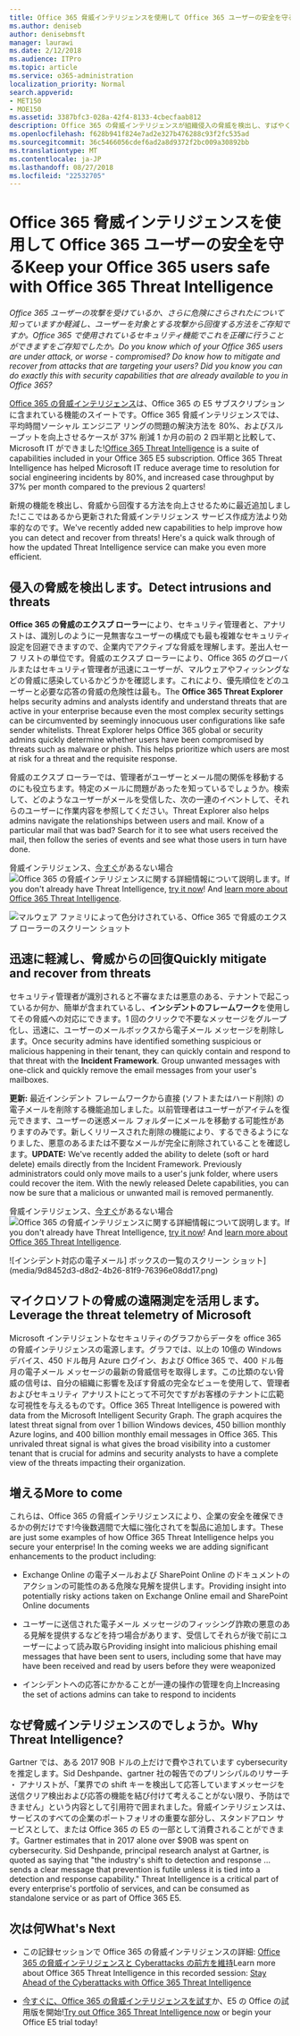 ```yaml
---
title: Office 365 脅威インテリジェンスを使用して Office 365 ユーザーの安全を守る
ms.author: deniseb
author: denisebmsft
manager: laurawi
ms.date: 2/12/2018
ms.audience: ITPro
ms.topic: article
ms.service: o365-administration
localization_priority: Normal
search.appverid:
- MET150
- MOE150
ms.assetid: 3387bfc3-028a-42f4-8133-4cbecfaab812
description: Office 365 の脅威インテリジェンスが組織侵入の脅威を検出し、すばやくを軽減し、脅威から回復を支援する方法について説明します。
ms.openlocfilehash: f628b941f824e7ad2e327b476288c93f2fc535ad
ms.sourcegitcommit: 36c5466056cdef6ad2a8d9372f2bc009a30892bb
ms.translationtype: MT
ms.contentlocale: ja-JP
ms.lasthandoff: 08/27/2018
ms.locfileid: "22532705"
---
```

# <a name="keep-your-office-365-users-safe-with-office-365-threat-intelligence"></a><span data-ttu-id="f7a36-103">Office 365 脅威インテリジェンスを使用して Office 365 ユーザーの安全を守る</span><span class="sxs-lookup"><span data-stu-id="f7a36-103">Keep your Office 365 users safe with Office 365 Threat Intelligence</span></span>

 <span data-ttu-id="f7a36-104">*Office 365 ユーザーの攻撃を受けているか、さらに危険にさらされたについて知っていますか軽減し、ユーザーを対象とする攻撃から回復する方法をご存知ですか。Office 365 で使用されているセキュリティ機能でこれを正確に行うことができますをご存知でしたか。*</span><span class="sxs-lookup"><span data-stu-id="f7a36-104">*Do you know which of your Office 365 users are under attack, or worse - compromised? Do know how to mitigate and recover from attacks that are targeting your users? Did you know you can do exactly this with security capabilities that are already available to you in Office 365?*</span></span> 
  
<span data-ttu-id="f7a36-p101">[Office 365 の脅威インテリジェンス](office-365-ti.md)は、Office 365 の E5 サブスクリプションに含まれている機能のスイートです。Office 365 脅威インテリジェンスでは、平均時間ソーシャル エンジニア リングの問題の解決方法を 80%、およびスループットを向上させるケースが 37% 削減 1 か月の前の 2 四半期と比較して、Microsoft IT ができました!</span><span class="sxs-lookup"><span data-stu-id="f7a36-p101">[Office 365 Threat Intelligence](office-365-ti.md) is a suite of capabilities included in your Office 365 E5 subscription. Office 365 Threat Intelligence has helped Microsoft IT reduce average time to resolution for social engineering incidents by 80%, and increased case throughput by 37% per month compared to the previous 2 quarters!</span></span> 
  
<span data-ttu-id="f7a36-p102">新規の機能を検出し、脅威から回復する方法を向上させるために最近追加しました!ここではあるから更新された脅威インテリジェンス サービス作成方法より効率的なのです。</span><span class="sxs-lookup"><span data-stu-id="f7a36-p102">We've recently added new capabilities to help improve how you can detect and recover from threats! Here's a quick walk through of how the updated Threat Intelligence service can make you even more efficient.</span></span>
  
## <a name="detect-intrusions-and-threats"></a><span data-ttu-id="f7a36-109">侵入の脅威を検出します。</span><span class="sxs-lookup"><span data-stu-id="f7a36-109">Detect intrusions and threats</span></span>

<span data-ttu-id="f7a36-p103">**Office 365 の脅威のエクスプ ローラー**により、セキュリティ管理者と、アナリストは、識別しのように一見無害なユーザーの構成でも最も複雑なセキュリティ設定を回避できますので、企業内でアクティブな脅威を理解します。差出人セーフ リストの単位です。脅威のエクスプ ローラーにより、Office 365 のグローバルまたはセキュリティ管理者が迅速にユーザーが、マルウェアやフィッシングなどの脅威に感染しているかどうかを確認します。これにより、優先順位をどのユーザーと必要な応答の脅威の危険性は最も。</span><span class="sxs-lookup"><span data-stu-id="f7a36-p103">The **Office 365 Threat Explorer** helps security admins and analysts identify and understand threats that are active in your enterprise because even the most complex security settings can be circumvented by seemingly innocuous user configurations like safe sender whitelists. Threat Explorer helps Office 365 global or security admins quickly determine whether users have been compromised by threats such as malware or phish. This helps prioritize which users are most at risk for a threat and the requisite response.</span></span> 
  
<span data-ttu-id="f7a36-p104">脅威のエクスプ ローラーでは、管理者がユーザーとメール間の関係を移動するのにも役立ちます。特定のメールに問題があったを知っているでしょうか。検索して、どのようなユーザーがメールを受信した、次の一連のイベントして、それらのユーザーに作業内容を参照してください。</span><span class="sxs-lookup"><span data-stu-id="f7a36-p104">Threat Explorer also helps admins navigate the relationships between users and mail. Know of a particular mail that was bad? Search for it to see what users received the mail, then follow the series of events and see what those users in turn have done.</span></span>

<span data-ttu-id="f7a36-p105">脅威インテリジェンス、[今すぐ](https://aka.ms/tryo365threatintel3)があるない場合![Office 365 の脅威インテリジェンスに関する詳細情報について説明](https://aka.ms/readmoreabouto365threatintel)します。</span><span class="sxs-lookup"><span data-stu-id="f7a36-p105">If you don't already have Threat Intelligence, [try it now](https://aka.ms/tryo365threatintel3)! And [learn more about Office 365 Threat Intelligence](https://aka.ms/readmoreabouto365threatintel).</span></span>
  
![マルウェア ファミリによって色分けされている、Office 365 で脅威のエクスプ ローラーのスクリーン ショット](media/591338dd-252a-437d-b5f2-87aa42e74b0c.png)
  
## <a name="quickly-mitigate-and-recover-from-threats"></a><span data-ttu-id="f7a36-119">迅速に軽減し、脅威からの回復</span><span class="sxs-lookup"><span data-stu-id="f7a36-119">Quickly mitigate and recover from threats</span></span>

<span data-ttu-id="f7a36-p106">セキュリティ管理者が識別されると不審なまたは悪意のある、テナントで起こっているか何か、簡単が含まれているし、**インシデントのフレームワーク**を使用してその脅威への対応にできます。1 回のクリックで不要なメッセージをグループ化し、迅速に、ユーザーのメールボックスから電子メール メッセージを削除します。</span><span class="sxs-lookup"><span data-stu-id="f7a36-p106">Once security admins have identified something suspicious or malicious happening in their tenant, they can quickly contain and respond to that threat with the **Incident Framework**. Group unwanted messages with one-click and quickly remove the email messages from your user's mailboxes.</span></span> 
  
 <span data-ttu-id="f7a36-p107">**更新:** 最近インシデント フレームワークから直接 (ソフトまたはハード削除) の電子メールを削除する機能追加しました。以前管理者はユーザーがアイテムを復元できます、ユーザーの迷惑メール フォルダーにメールを移動する可能性がありますのみです。新しくリリースされた削除の機能により、するできるようになりました、悪意のあるまたは不要なメールが完全に削除されていることを確認します。</span><span class="sxs-lookup"><span data-stu-id="f7a36-p107">**UPDATE:** We've recently added the ability to delete (soft or hard delete) emails directly from the Incident Framework. Previously administrators could only move mails to a user's junk folder, where users could recover the item. With the newly released Delete capabilities, you can now be sure that a malicious or unwanted mail is removed permanently.</span></span> 
  
<span data-ttu-id="f7a36-p108">脅威インテリジェンス、[今すぐ](https://aka.ms/tryo365threatintel3)があるない場合![Office 365 の脅威インテリジェンスに関する詳細情報について説明](https://aka.ms/readmoreabouto365threatintel)します。</span><span class="sxs-lookup"><span data-stu-id="f7a36-p108">If you don't already have Threat Intelligence, [try it now](https://aka.ms/tryo365threatintel3)! And [learn more about Office 365 Threat Intelligence](https://aka.ms/readmoreabouto365threatintel).</span></span>
  
![インシデント対応の電子メール] ボックスの一覧のスクリーン ショット](media/9d8452d3-d8d2-4b26-81f9-76396e08dd17.png)
  
## <a name="leverage-the-threat-telemetry-of-microsoft"></a><span data-ttu-id="f7a36-128">マイクロソフトの脅威の遠隔測定を活用します。</span><span class="sxs-lookup"><span data-stu-id="f7a36-128">Leverage the threat telemetry of Microsoft</span></span>

<span data-ttu-id="f7a36-p109">Microsoft インテリジェントなセキュリティのグラフからデータを office 365 の脅威インテリジェンスの電源します。グラフでは、以上の 10億の Windows デバイス、450 ドル毎月 Azure ログイン、および Office 365 で、400 ドル毎月の電子メール メッセージの最新の脅威信号を取得します。この比類のない脅威の信号は、自分の組織に影響を及ぼす脅威の完全なビューを使用して、管理者およびセキュリティ アナリストにとって不可欠ですがお客様のテナントに広範な可視性を与えるものです。</span><span class="sxs-lookup"><span data-stu-id="f7a36-p109">Office 365 Threat Intelligence is powered with data from the Microsoft Intelligent Security Graph. The graph acquires the latest threat signal from over 1 billion Windows devices, 450 billion monthly Azure logins, and 400 billion monthly email messages in Office 365. This unrivaled threat signal is what gives the broad visibility into a customer tenant that is crucial for admins and security analysts to have a complete view of the threats impacting their organization.</span></span> 
  
## <a name="more-to-come"></a><span data-ttu-id="f7a36-132">増える</span><span class="sxs-lookup"><span data-stu-id="f7a36-132">More to come</span></span>

<span data-ttu-id="f7a36-p110">これらは、Office 365 の脅威インテリジェンスにより、企業の安全を確保できるかの例だけです!今後数週間で大幅に強化されてを製品に追加します。</span><span class="sxs-lookup"><span data-stu-id="f7a36-p110">These are just some examples of how Office 365 Threat Intelligence helps you secure your enterprise! In the coming weeks we are adding significant enhancements to the product including:</span></span>
  
- <span data-ttu-id="f7a36-135">Exchange Online の電子メールおよび SharePoint Online のドキュメントのアクションの可能性のある危険な見解を提供します。</span><span class="sxs-lookup"><span data-stu-id="f7a36-135">Providing insight into potentially risky actions taken on Exchange Online email and SharePoint Online documents</span></span>
    
- <span data-ttu-id="f7a36-136">ユーザーに送信された電子メール メッセージのフィッシング詐欺の悪意のある見解を提供するなどを持つ場合があります、受信してそれらが後で前にユーザーによって読み取ら</span><span class="sxs-lookup"><span data-stu-id="f7a36-136">Providing insight into malicious phishing email messages that have been sent to users, including some that have may have been received and read by users before they were weaponized</span></span>
    
- <span data-ttu-id="f7a36-137">インシデントへの応答にかかることが一連の操作の管理を向上</span><span class="sxs-lookup"><span data-stu-id="f7a36-137">Increasing the set of actions admins can take to respond to incidents</span></span>
    
## <a name="why-threat-intelligence"></a><span data-ttu-id="f7a36-138">なぜ脅威インテリジェンスのでしょうか。</span><span class="sxs-lookup"><span data-stu-id="f7a36-138">Why Threat Intelligence?</span></span>

<span data-ttu-id="f7a36-p111">Gartner では、ある 2017 90B ドルの上だけで費やされています cybersecurity を推定します。Sid Deshpande、gartner 社の報告でのプリンシパルのリサーチ ・ アナリストが、「業界での shift キーを検出して応答していますメッセージを送信クリア検出および応答の機能を結び付けて考えることがない限り、予防はできません」という内容として引用符で囲まれました。脅威インテリジェンスは、サービスのすべての企業のポートフォリオの重要な部分し、スタンドアロン サービスとして、または Office 365 の E5 の一部として消費されることができます。</span><span class="sxs-lookup"><span data-stu-id="f7a36-p111">Gartner estimates that in 2017 alone over $90B was spent on cybersecurity. Sid Deshpande, principal research analyst at Gartner, is quoted as saying that "the industry's shift to detection and response … sends a clear message that prevention is futile unless it is tied into a detection and response capability." Threat Intelligence is a critical part of every enterprise's portfolio of services, and can be consumed as standalone service or as part of Office 365 E5.</span></span>
  
## <a name="whats-next"></a><span data-ttu-id="f7a36-143">次は何</span><span class="sxs-lookup"><span data-stu-id="f7a36-143">What's Next</span></span>

- <span data-ttu-id="f7a36-144">この記録セッションで Office 365 の脅威インテリジェンスの詳細: [Office 365 の脅威インテリジェンスと Cyberattacks の前方を維持](https://myignite.microsoft.com/videos/53723)</span><span class="sxs-lookup"><span data-stu-id="f7a36-144">Learn more about Office 365 Threat Intelligence in this recorded session: [Stay Ahead of the Cyberattacks with Office 365 Threat Intelligence](https://myignite.microsoft.com/videos/53723)</span></span>
    
- <span data-ttu-id="f7a36-145">[今すぐに、Office 365 の脅威インテリジェンスを試す](https://aka.ms/tryo365threatintel3)か、E5 の Office の試用版を開始!</span><span class="sxs-lookup"><span data-stu-id="f7a36-145">[Try out Office 365 Threat Intelligence now](https://aka.ms/tryo365threatintel3) or begin your Office E5 trial today!</span></span> 
    

